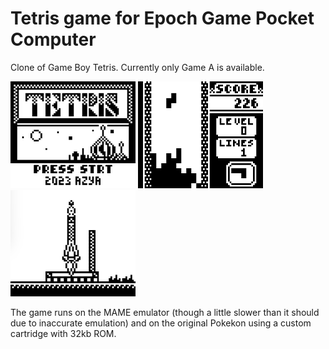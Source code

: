 # Tetris game for Epoch Game Pocket Computer
Сlone of Game Boy Tetris. Currently only Game A is available.

<img src="https://github.com/azya52/pokekon/blob/main/tetris/img/scr_main.png" width="200"> <img src="https://github.com/azya52/pokekon/blob/main/tetris/img/scr_game.png" width="200"> <img src="https://github.com/azya52/pokekon/blob/main/tetris/img/scr_liftoff.png" width="200">

The game runs on the MAME emulator (though a little slower than it should due to inaccurate emulation) and on the original Pokekon using a custom cartridge with 32kb ROM.
